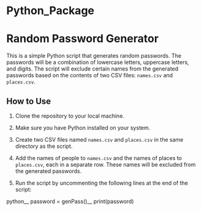# Python_Package
# Random Password Generator

This is a simple Python script that generates random passwords. The passwords will be a combination of lowercase letters, uppercase letters, and digits. The script will exclude certain names from the generated passwords based on the contents of two CSV files: `names.csv` and `places.csv`.

## How to Use

1. Clone the repository to your local machine.

2. Make sure you have Python installed on your system.

3. Create two CSV files named `names.csv` and `places.csv` in the same directory as the script.

4. Add the names of people to `names.csv` and the names of places to `places.csv`, each in a separate row. These names will be excluded from the generated passwords.

5. Run the script by uncommenting the following lines at the end of the script:

python__
password = genPass()__
print(password)
